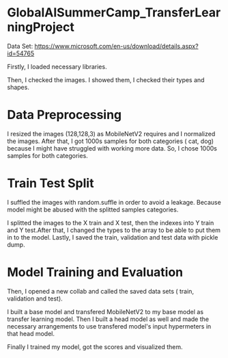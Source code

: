 # GlobalAISummerCamp_TransferLearningProject

Data Set: https://www.microsoft.com/en-us/download/details.aspx?id=54765

Firstly, I loaded necessary libraries.

Then, I checked the images. I showed them, I checked their types and shapes. 

# Data Preprocessing

I resized the images (128,128,3) as MobileNetV2 requires and I normalized the images. After that, I got 1000s samples for both categories ( cat, dog) because I might have struggled with working more data. So, I chose 1000s samples for both categories.

# Train Test Split

I suffled the images with random.suffle in order to avoid a leakage. Because model might be abused with the splitted samples categories.

I splitted the images to the X train and X test, then the indexes into Y train and Y test.After that, I changed the types to the array to be able to put them in to the model. Lastly, I saved the train, validation and test data with pickle dump.

# Model Training and Evaluation

Then, I opened a new collab and called the saved data sets ( train, validation and test).

I built a base model and transfered MobileNetV2 to my base model as transfer learning model. Then I built a head model as well and  made the necessary arrangements to use transfered model's input hypermeters in that head model.

Finally I trained my model, got the scores and visualized them.


